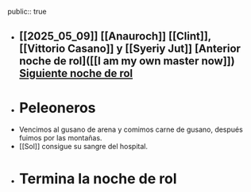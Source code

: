 public:: true

- [[2025_05_09]]
  [[Anauroch]]
  [[Clint]], [[Vittorio Casano]] y [[Syeriy Jut]]
  [Anterior noche de rol]([[I am my own master now]])
  [Siguiente noche de rol]([["Charlie"]])
  ---
- # Peleoneros
- Vencimos al gusano de arena y comimos carne de gusano, después fuimos por las montañas.
- [[Sol]] consigue su sangre del hospital.
- # Termina la noche de rol